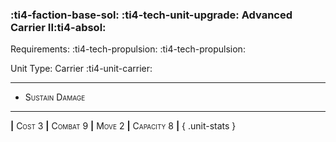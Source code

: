 ### :ti4-faction-base-sol: :ti4-tech-unit-upgrade: **Advanced Carrier II**:ti4-absol:

Requirements: :ti4-tech-propulsion: :ti4-tech-propulsion:

Unit Type: Carrier :ti4-unit-carrier:

---


* <span style="font-variant:small-caps;">Sustain Damage</span> 


---

__|__ <span style="font-variant:small-caps;">Cost 3</span> __|__ <span style="font-variant:small-caps;">Combat 9</span> __|__ <span style="font-variant:small-caps;">Move 2</span> __|__ <span style="font-variant:small-caps;">Capacity 8</span> __|__
{ .unit-stats }
